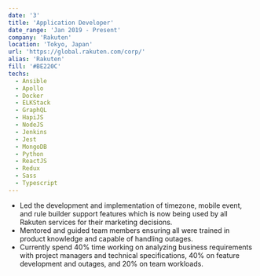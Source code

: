 ```yaml
---
date: '3'
title: 'Application Developer'
date_range: 'Jan 2019 - Present'
company: 'Rakuten'
location: 'Tokyo, Japan'
url: 'https://global.rakuten.com/corp/'
alias: 'Rakuten'
fill: '#BE220C'
techs:
  - Ansible
  - Apollo
  - Docker
  - ELKStack
  - GraphQL
  - HapiJS
  - NodeJS
  - Jenkins
  - Jest
  - MongoDB
  - Python
  - ReactJS
  - Redux
  - Sass
  - Typescript
---
```


- Led the development and implementation of timezone, mobile event, and rule builder support
  features which is now being used by all Rakuten services for their marketing decisions.
- Mentored and guided team members ensuring all were trained in product knowledge and capable of
  handling outages.
- Currently spend 40% time working on analyzing business requirements with project managers and
  technical specifications, 40% on feature development and outages, and 20% on team workloads.
